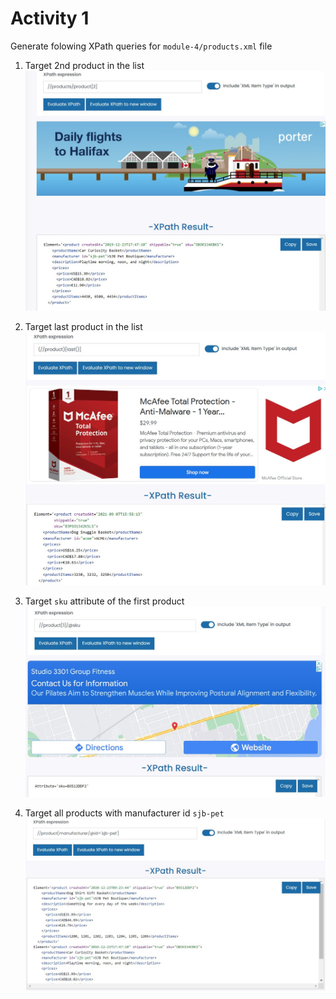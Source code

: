 # Activity 1

Generate folowing XPath queries for `module-4/products.xml` file

1. Target 2nd product in the list
  ![image info](../xml_images_module4/Xpath1.jpg)

2. Target last product in the list
  ![image info](../xml_images_module4/Xpath2.jpg)

3. Target `sku` attribute of the first product
  ![image info](../xml_images_module4/Xpath3.jpg)

4. Target all products with manufacturer id `sjb-pet`
  ![image info](../xml_images_module4/XPath4.jpg)